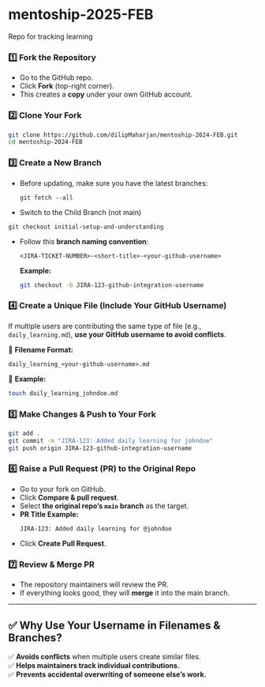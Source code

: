 # mentoship-2025-FEB
Repo for tracking learning 


### **1️⃣ Fork the Repository**  
- Go to the GitHub repo.  
- Click **Fork** (top-right corner).  
- This creates a **copy** under your own GitHub account.  

### **2️⃣ Clone Your Fork**  
```bash
git clone https://github.com/dilipMaharjan/mentoship-2024-FEB.git
cd mentoship-2024-FEB
```

### **3️⃣ Create a New Branch**  
- Before updating, make sure you have the latest branches:
  ```
  git fetch --all
  ```
- Switch to the Child Branch (not main)
 ```
git checkout initial-setup-and-understanding

```
- Follow this **branch naming convention**:  
  ```
  <JIRA-TICKET-NUMBER>-<short-title>-<your-github-username>
  ```
  **Example:**  
  ```bash
  git checkout -b JIRA-123-github-integration-username
  ```

### **4️⃣ Create a Unique File (Include Your GitHub Username)**  
If multiple users are contributing the same type of file (e.g., `daily_learning.md`), **use your GitHub username to avoid conflicts**.  

🔹 **Filename Format:**  
```
daily_learning_<your-github-username>.md
```

🔹 **Example:**  
```bash
touch daily_learning_johndoe.md
```

### **5️⃣ Make Changes & Push to Your Fork**  
```bash
git add .
git commit -m "JIRA-123: Added daily learning for johndoe"
git push origin JIRA-123-github-integration-username
```

### **6️⃣ Raise a Pull Request (PR) to the Original Repo**  
- Go to your fork on GitHub.  
- Click **Compare & pull request**.  
- Select **the original repo’s `main` branch** as the target.  
- **PR Title Example:**  
  ```
  JIRA-123: Added daily learning for @johndoe
  ```
- Click **Create Pull Request**.  

### **7️⃣ Review & Merge PR**  
- The repository maintainers will review the PR.  
- If everything looks good, they will **merge** it into the main branch.  

---

## **✅ Why Use Your Username in Filenames & Branches?**  
✅ **Avoids conflicts** when multiple users create similar files.  
✅ **Helps maintainers track individual contributions.**  
✅ **Prevents accidental overwriting of someone else’s work.**  

